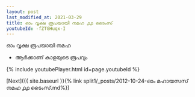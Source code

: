 ```yaml
---
layout: post
last_modified_at: 2021-03-29
title: ഓം വൃക്ഷ രൂപയായി നമഹ ൧൧ ടൈംസ്
youtubeId: -fZTGHuqx-I
---
```

 
 
 ഓം വൃക്ഷ രൂപയായി നമഹ 
 
 -  ആർക്കാണ് കാളയുടെ രൂപവും 
 
  
 
  
 
 
 
 
 
 


{% include youtubePlayer.html id=page.youtubeId %}
 
[Next]({{ site.baseurl }}{% link  split1/_posts/2012-10-24-ഓം മഹായസസ് നമഹ ൧൧ ടൈംസ്.md%})
 
